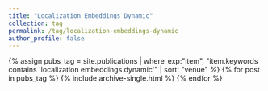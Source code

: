```yaml
---
title: "Localization Embeddings Dynamic"
collection: tag
permalink: /tag/localization-embeddings-dynamic
author_profile: false
---
```

{% assign pubs_tag = site.publications | where_exp:"item", "item.keywords contains 'localization embeddings dynamic'" | sort: "venue" %}
{% for post in pubs_tag %}
  {% include archive-single.html %}
{% endfor %}